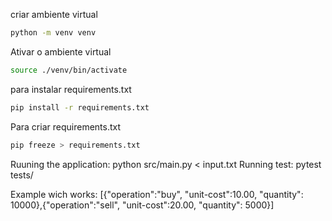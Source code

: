 criar ambiente virtual
```bash
python -m venv venv
```
Ativar o ambiente virtual
```bash
source ./venv/bin/activate
```
para instalar requirements.txt
```bash
pip install -r requirements.txt
```
Para criar requirements.txt
```bash
pip freeze > requirements.txt
```
Ruuning the application:
 python src/main.py < input.txt
Running test:
pytest tests/

Example wich works: [{"operation":"buy", "unit-cost":10.00, "quantity": 10000},{"operation":"sell", "unit-cost":20.00, "quantity": 5000}]